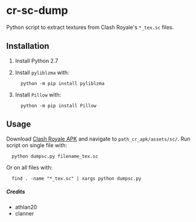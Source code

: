 # cr-sc-dump
Python script to extract textures from Clash Royale's `*_tex.sc` files.

## Installation
1. Install Python 2.7
2. Install `pyliblzma` with:

         python -m pip install pyliblzma
3. Install `Pillow` with:

         python -m pip install Pillow

## Usage
Download [Clash Royale APK](https://apkpure.com/clash-royale/com.supercell.clashroyale) and navigate to `path_cr_apk/assets/sc/`.
Run script on single file with:

      python dumpsc.py filename_tex.sc
Or on all files with:

      find . -name "*_tex.sc" | xargs python dumpsc.py


##### Credits
* athlan20
* clanner
